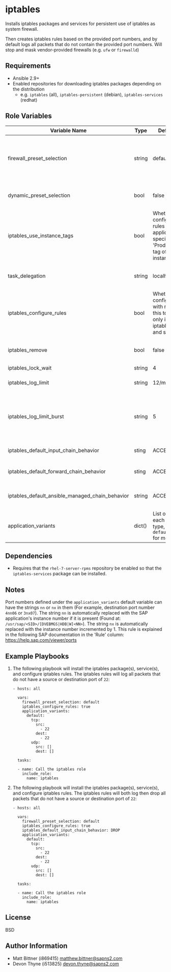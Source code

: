 iptables
========

Installs iptables packages and services for persistent use of iptables as system firewall.

Then creates iptables rules based on the provided port numbers, and by default logs all packets that do not contain the provided port numbers. Will stop and mask vendor-provided firewalls (e.g. `ufw` or `firewalld`)

Requirements
------------

* Ansible 2.9+
* Enabled repositories for downloading iptables packages depending on the distribution
  * e.g. `iptables` (all), `iptables-persistent` (debian), `iptables-services` (redhat)

Role Variables
--------------

| Variable Name                                   | Type           | Default Value                                                                                                              | Description                                                                                                                      |
|-------------------------------------------------|----------------|----------------------------------------------------------------------------------------------------------------------------|----------------------------------------------------------------------------------------------------------------------------------|
| firewall_preset_selection                       | string         | default                                                                                                                    | The type of system to setup iptables rules for. Must be one of the items listed in the 'application_variants' default variable   |
| dynamic_preset_selection                        | bool           | false                                                                                                                      | Whether or not to dynamically determine the application type                                                                     |
| iptables_use_instance_tags                      | bool           | Whether or not to configure iptables rules based on application variant specified by the 'ProductName' tag of the instance |
| task_delegation                                 | string         | localhost                                                                                                                  | The host to delegate the tasks to that interact with the cloud providers                                                         |
| iptables_configure_rules                        | bool           | Whether or not to configure iptables with rules. Setting this to false will only install the iptables package and service  |
| iptables_remove                                 | bool           | false                                                                                                                      | Whether or not to remove the iptables package and service from the system                                                        |
| iptables_lock_wait                              | string         | 4                                                                                                                          | Iptables lock wait                                                                                                               |
| iptables_log_limit                              | string         | 12/min                                                                                                                     | Amount of packets to log in the format x/period, e.g.: 1/sec                                                                     |
| iptables_log_limit_burst                        | string         | 5                                                                                                                          | Amount of packets to log before the limit defined in the 'iptables_log_limit' is enforced for the duration of the limit interval |
| iptables_default_input_chain_behavior           | sting          | ACCEPT                                                                                                                     | Default INPUT chain behavior, e.g. ACCEPT, DROP                                                                                  |
| iptables_default_forward_chain_behavior         | sting          | ACCEPT                                                                                                                     | Default FORWARD chain behavior, e.g. ACCEPT, DROP                                                                                |
| iptables_default_ansible_managed_chain_behavior | string         | ACCEPT                                                                                                                     | Default ANSIBLE_MANAGED chain behavior, e.g. ACCEPT, RETURN                                                                      |
| application_variants                            | dict(<object>) | List of ports for each instance type, see `defaults/main.yml` for more details                                             |

Dependencies
------------

* Requires that the `rhel-7-server-rpms` repository be enabled so that the `iptables-services` package can be installed.

Notes
-----

Port numbers defined under the `application_variants` default variable can have the strings `nn` or `nx` in them (For example, destination port number `4nn06` or `3nx07`). The string `nn` is automatically replaced with the SAP application's instance number if it is present (Found at: `/usr/sap/<SID>/[DVEBMGS|HDB|W]<NN>`). The string `nx` is automatically replaced with the instance number incremented by 1. This rule is explained in the following SAP documentation in the 'Rule' column: https://help.sap.com/viewer/ports

Example Playbooks
-----------------

1. The following playbook will install the iptables package(s), service(s), and configure iptables rules. The iptables rules will log all packets that do not have a source or destination port of `22`:
    ```
    - hosts: all

      vars:
        firewall_preset_selection: default
        iptables_configure_rules: true
        application_variants:
          default:
            tcp:
              src:
                - 22
              dest:
                - 22
            udp:
              src: []
              dest: []

      tasks:

      - name: Call the iptables role
        include_role:
          name: iptables
    ```

1. The following playbook will install the iptables package(s), service(s), and configure iptables rules. The iptables rules will both log then drop all packets that do not have a source or destination port of `22`:
    ```
    - hosts: all

      vars:
        firewall_preset_selection: default
        iptables_configure_rules: true
        iptables_default_input_chain_behavior: DROP
        application_variants:
          default:
            tcp:
              src:
                - 22
              dest:
                - 22
            udp:
              src: []
              dest: []

      tasks:

      - name: Call the iptables role
        include_role:
          name: iptables
    ```

License
-------

BSD

Author Information
------------------

* Matt Bittner (i869415) matthew.bittner@sapns2.com
* Devon Thyne (i513825) devon.thyne@sapns2.com
